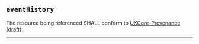 ## `eventHistory`

The resource being referenced SHALL conform to [UKCore-Provenance (draft)]("https://simplifier.net/guide/UKCoreImplementationGuideAssetsinDevelopment/Home/ProfilesandExtensions/Profile-UKCore-Provenance).

---
